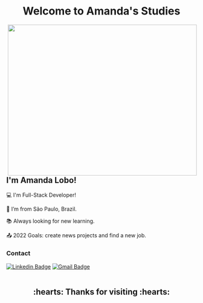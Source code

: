 <h1 align="center">Welcome to Amanda's Studies</h1><img align="right" src="https://user-images.githubusercontent.com/69702275/160034636-c752b845-0e0a-4a67-9017-069f09466152.jpg" width="500" height="400"/>




## I'm Amanda Lobo!

 

:computer: I'm Full-Stack Developer!

:house_with_garden: I’m from São Paulo, Brazil.

:books: Always looking for new learning.

:outbox_tray: 2022 Goals: create news projects and find a new job.

### Contact 

[![Linkedin Badge](https://img.shields.io/badge/-LinkedIn-blue?style=flat-square&logo=Linkedin&logoColor=white&link=https://https://www.linkedin.com/in/amanda-gomes-lobo-853231226/)](https://www.linkedin.com/in/amanda-gomes-lobo-853231226/)
[![Gmail Badge](https://img.shields.io/badge/-Gmail-c14438?style=flat-square&logo=Gmail&logoColor=white&link=mailto:amandalobo.ag@gmail.com)](mailto:amandalobo.ag@gmail.com)<br>
<br>
<h2 align="center">:hearts: Thanks for visiting :hearts:</h2>


